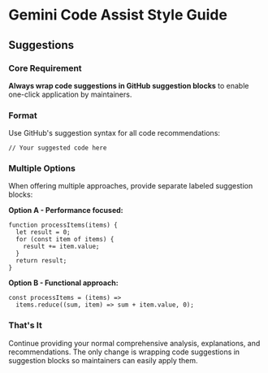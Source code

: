 # Gemini Code Assist Style Guide

## Suggestions

### Core Requirement

**Always wrap code suggestions in GitHub suggestion blocks** to enable one-click application by maintainers.

### Format

Use GitHub's suggestion syntax for all code recommendations:

```suggestion
// Your suggested code here
```

### Multiple Options

When offering multiple approaches, provide separate labeled suggestion blocks:

**Option A - Performance focused:**

```suggestion
function processItems(items) {
  let result = 0;
  for (const item of items) {
    result += item.value;
  }
  return result;
}
```

**Option B - Functional approach:**

```suggestion
const processItems = (items) =>
  items.reduce((sum, item) => sum + item.value, 0);
```

### That's It

Continue providing your normal comprehensive analysis, explanations, and recommendations. The only change is wrapping code suggestions in suggestion blocks so maintainers can easily apply them.
